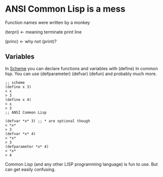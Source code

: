 # ANSI Common Lisp is a mess

Function names were written by a monkey

(terpri) <- meaning terminate print line

(princ) <- why not (print)?

## Variables

In [Scheme](https://kill-9.xyz/harmful/software/scheme) you can declare functions and variables with (define)
In common lisp. You can use (defparameter) (defvar) (defun) and probably much more.

~~~
;; scheme
(define x 3)
< x
> 3
(define x 4)
< x
> 3
;; ANSI Common Lisp

(defvar *x* 3) ;; * are optional though
< *x*
> 3
(defvar *x* 4)
< *x*
> 3
(defparameter *x* 4)
< *x*
> 4
~~~

Common Lisp (and any other LISP programming language) is fun to use. But can get easily confusing.
